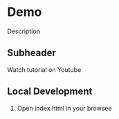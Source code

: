 # Demo #

Description


## Subheader 

Watch tutorial on Youtube 


## Local Development 

1. Open index.html in your browsee